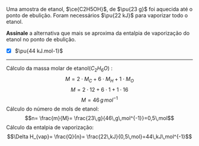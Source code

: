 Uma amostra de etanol, $\ce{C2H5OH}$, de $\pu{23 g}$ foi aquecida até o ponto de ebulição. Foram necessários $\pu{22 kJ}$ para vaporizar todo o etanol.

**Assinale** a alternativa que mais se aproxima da entalpia de vaporização do etanol no ponto de ebulição.

- [x] $\pu{44 kJ.mol-1}$

---

Cálculo da massa molar de etanol$(C_{2}H_{6}O)$ :
$$M=2\cdot M_{C}+ 6\cdot M_{H}+1\cdot M_{O}$$
$$M=2\cdot12+6\cdot1+1\cdot16$$
$$M=46\,g\,mol^{-1}$$
Cálculo do número de mols de etanol:
$$n= \frac{m}{M}= \frac{23\,g}{46\,g\,mol^{-1}}=0,5\,mol$$
Cálculo da entalpia de vaporização:
$$\Delta H_{vap}= \frac{Q}{n}= \frac{22\,kJ}{0,5\,mol}=44\,kJ\,mol^{-1}$$
